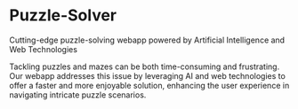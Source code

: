 # Puzzle-Solver

Cutting-edge puzzle-solving webapp powered by Artificial Intelligence and Web Technologies

Tackling puzzles and mazes can be both time-consuming and frustrating.
Our webapp addresses this issue by leveraging AI and web technologies to offer a faster and more enjoyable solution, enhancing the user experience in navigating intricate puzzle scenarios.

